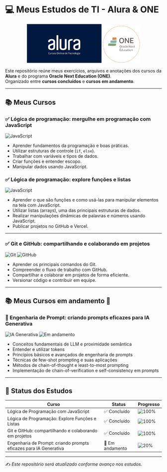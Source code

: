 # 💻 Meus Estudos de TI - Alura & ONE

<p align="center">
  <img src="logos/alura.webp" alt="Logo da Alura" width="240"/>
  <img src="logos/one.png" alt="Logo do ONE" width="120"/>
</p>

Este repositório reúne meus exercícios, arquivos e anotações dos cursos da **Alura** e do programa **Oracle Next Education (ONE)**.  
Organizado entre **cursos concluídos** e **cursos em andamento**.

---

## 📚 Meus Cursos

### ✅ Lógica de programação: mergulhe em programação com JavaScript 
![JavaScript](https://img.shields.io/badge/JavaScript-F7DF1E?logo=javascript&logoColor=black)  

- Aprender fundamentos da programação e boas práticas.
- Utilizar estruturas de controle (`if`, `else`).
- Trabalhar com variáveis e tipos de dados.
- Criar funções e entender escopo.
- Manipular dados usando JavaScript.

### ✅ Lógica de programação: explore funções e listas  
![JavaScript](https://img.shields.io/badge/JavaScript-F7DF1E?logo=javascript&logoColor=black)  

- Aprender o que são funções e como usá-las para manipular elementos na tela com JavaScript.
- Utilizar listas (arrays), uma das principais estruturas de dados.
- Realizar manipulações dinâmicas de palavras e números usando JavaScript.
- Publicar projetos no GitHub e Vercel.

---

### ✅ Git e GitHub: compartilhando e colaborando em projetos  
![Git](https://img.shields.io/badge/Git-F05032?logo=git&logoColor=white)
![GitHub](https://img.shields.io/badge/GitHub-181717?logo=github&logoColor=white)

- Aprender os principais comandos do Git.
- Compreender o fluxo de trabalho com GitHub.
- Compartilhar e colaborar em projetos de forma eficiente.
- Versionar código e contribuir em equipe.

---

## 📚 Meus Cursos em andamento 🚧

### 🚧 Engenharia de Prompt: criando prompts eficazes para IA Generativa 
![IA Generativa](https://img.shields.io/badge/IA%20Generativa-7289DA?style=flat&logo=openai&logoColor=white)
![Em andamento](https://img.shields.io/badge/Em%20andamento-yellow)

- Conceitos fundamentais de LLM e proximidade semântica
- Entender e utilizar tokens
- Princípios básicos e avançados de engenharia de prompts
- Técnicas de few-shot prompting e suas aplicações
- Métodos de chain-of-thought e least-to-most prompting
- Implementação de chain-of-verification e self-consistency em prompts

---

## 🚀 Status dos Estudos

| Curso                                                        | Status        | Progresso                                      |
|--------------------------------------------------------------|---------------|------------------------------------------------|
| Lógica de Programação com JavaScript                         | ✅ Concluído  | ![100%](https://img.shields.io/badge/100%25-brightgreen) |
| Lógica de Programação: Explore Funções e Listas              | ✅ Concluído  | ![100%](https://img.shields.io/badge/100%25-brightgreen) |
| Git e GitHub: compartilhando e colaborando em projetos       | ✅ Concluído | ![100%](https://img.shields.io/badge/100%25-ghtgreen)         |
| Engenharia de Prompt: criando prompts eficazes para IA Generativa       | 🚧 Em andamento | ![20%](https://img.shields.io/badge/20%25-yellow)         |

---

✍️ *Este repositório será atualizado conforme avanço nos estudos.*
